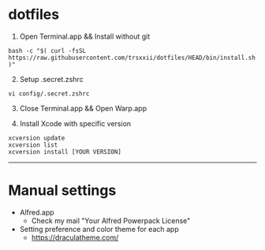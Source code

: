 # dotfiles

1. Open Terminal.app && Install without git
```
bash -c "$( curl -fsSL https://raw.githubusercontent.com/trsxxii/dotfiles/HEAD/bin/install.sh )"
```

2. Setup .secret.zshrc
```
vi config/.secret.zshrc
```

3. Close Terminal.app && Open Warp.app

4. Install Xcode with specific version
```
xcversion update
xcversion list
xcversion install [YOUR VERSION]
```

---

# Manual settings

* Alfred.app
    * Check my mail "Your Alfred Powerpack License"
* Setting preference and color theme for each app 
    * https://draculatheme.com/
